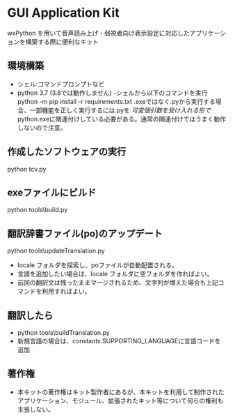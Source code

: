 # GUI Application Kit

wxPython を用いて音声読み上げ・弱視者向け表示設定に対応したアプリケーションを構築する際に便利なキット


## 環境構築
- シェル:コマンドプロンプトなど
- python 3.7 (3.8では動作しません)
-シェルから以下のコマンドを実行
	python -m pip install -r requirements.txt
.exeではなく.pyから実行する場合、一部機能を正しく実行するには.pyを *可変個引数を受け入れる形で* python.exeに関連付けしている必要がある。通常の関連付けではうまく動作しないので注意。

## 作成したソフトウェアの実行
python tcv.py  

## exeファイルにビルド
python tools\build.py

## 翻訳辞書ファイル(po)のアップデート
python tools\updateTranslation.py  
- locale フォルダを探索し、poファイルが自動配置される。
- 言語を追加したい場合は、locale フォルダに空フォルダを作ればよい。
- 前回の翻訳文は残ったままマージされるため、文字列が増えた場合も上記コマンドを利用すればよい。

## 翻訳したら  
- python tools\buildTranslation.py
- 新規言語の場合は、constants.SUPPORTING_LANGUAGEに言語コードを追加

## 著作権
- 本キットの著作権はキット製作者にあるが、本キットを利用して制作されたアプリケーション、モジュール、拡張されたキット等について何らの権利も主張しない。

